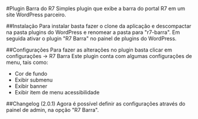 #Plugin Barra do R7
Simples plugin que exibe a barra do portal R7 em um site WordPress parceiro.

##Instalação
Para instalar basta fazer o clone da aplicação e descompactar na pasta plugins do WordPress e renomear a pasta para "r7-barra".
Em seguida ativar o plugin "R7 Barra" no painel de plugins do WordPress.

##Configurações
Para fazer as alterações no plugin basta clicar em configurações -> R7 Barra
Este plugin conta com algumas configurações de menu, tais como:
 - Cor de fundo
 - Exibir submenu
 - Exibir banner
 - Exibir item de menu acessibilidade

##Changelog (2.0.1)
Agora é possível definir as configurações através do painel de admin, na opção "R7 Barra".


